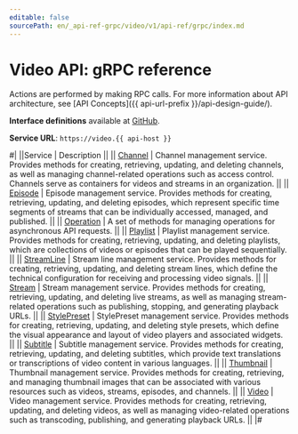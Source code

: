 ```yaml
---
editable: false
sourcePath: en/_api-ref-grpc/video/v1/api-ref/grpc/index.md
---
```


# Video API: gRPC reference

Actions are performed by making RPC calls. For more information about API architecture, see [API Concepts]({{ api-url-prefix }}/api-design-guide/).

**Interface definitions** available at [GitHub](https://github.com/yandex-cloud/cloudapi/tree/master/yandex/cloud/video/v1).

**Service URL**: `https://video.{{ api-host }}`

#|
||Service | Description ||
|| [Channel](Channel/index.md) | Channel management service.
Provides methods for creating, retrieving, updating, and deleting channels,
as well as managing channel-related operations such as access control.
Channels serve as containers for videos and streams in an organization. ||
|| [Episode](Episode/index.md) | Episode management service.
Provides methods for creating, retrieving, updating, and deleting episodes,
which represent specific time segments of streams
that can be individually accessed, managed, and published. ||
|| [Operation](Operation/index.md) | A set of methods for managing operations for asynchronous API requests. ||
|| [Playlist](Playlist/index.md) | Playlist management service.
Provides methods for creating, retrieving, updating, and deleting playlists,
which are collections of videos or episodes that can be played sequentially. ||
|| [StreamLine](StreamLine/index.md) | Stream line management service.
Provides methods for creating, retrieving, updating, and deleting stream lines,
which define the technical configuration for receiving and processing video signals. ||
|| [Stream](Stream/index.md) | Stream management service.
Provides methods for creating, retrieving, updating, and deleting live streams,
as well as managing stream-related operations
such as publishing, stopping, and generating playback URLs. ||
|| [StylePreset](StylePreset/index.md) | StylePreset management service.
Provides methods for creating, retrieving, updating, and deleting style presets,
which define the visual appearance and layout of video players and associated widgets. ||
|| [Subtitle](Subtitle/index.md) | Subtitle management service.
Provides methods for creating, retrieving, updating, and deleting subtitles,
which provide text translations or transcriptions of video content in various languages. ||
|| [Thumbnail](Thumbnail/index.md) | Thumbnail management service.
Provides methods for creating, retrieving, and managing thumbnail images
that can be associated with various resources such as videos, streams, episodes, and channels. ||
|| [Video](Video/index.md) | Video management service.
Provides methods for creating, retrieving, updating, and deleting videos,
as well as managing video-related operations such as transcoding, publishing,
and generating playback URLs. ||
|#
